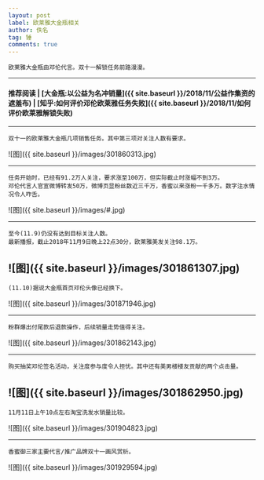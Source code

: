 ```yaml
---
layout: post
label: 欧莱雅大金瓶相关
author: 佚名
tag: 锤
comments: true
---
```


    欧莱雅大金瓶由邓伦代言。双十一解锁任务前路漫漫。

---
#### 推荐阅读 | [大金瓶:以公益为名冲销量]({{ site.baseurl }}/2018/11/公益作集资的遮羞布) | [知乎:如何评价邓伦欧莱雅任务失败]({{ site.baseurl }}/2018/11/如何评价欧莱雅解锁失败) 
---

    双十一的欧莱雅大金瓶几项销售任务。其中第三项对关注人数有要求。

![图]({{ site.baseurl }}/images/301860313.jpg)

---

    任务开始时，已经有91.2万人关注，要求涨至100万，但实际截止时涨幅不到3万。
    邓伦代言人官宣微博转发50万，微博页显粉丝数近三千万，香蜜以来涨粉一千多万。数字注水情况令人咋舌。

![图]({{ site.baseurl }}/images/#.jpg)

---

    至今(11.9)仍没有达到目标关注人数。
    最新播报，截止2018年11月9日晚上22点30分，欧莱雅美发关注98.1万。

![图]({{ site.baseurl }}/images/301861307.jpg)
---

    (11.10)据说大金瓶首页邓伦头像已经换下。
    
![图]({{ site.baseurl }}/images/301871946.jpg)

---

    粉群爆出付尾款后退款操作，后续销量走势值得关注。

![图]({{ site.baseurl }}/images/301862143.jpg) 

---

    购买抽奖邓伦签名活动，关注度参与度令人担忧。其中还有美男楼楼友贡献的两个点击量。

![图]({{ site.baseurl }}/images/301862950.jpg) 
---

    11月11日上午10点左右淘宝洗发水销量比较。

![图]({{ site.baseurl }}/images/301904823.jpg) 


---

    香蜜御三家主要代言/推广品牌双十一画风赏析。

![图]({{ site.baseurl }}/images/301929594.jpg) 


